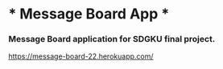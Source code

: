 # * Message Board App *
### Message Board application for SDGKU final project.

https://message-board-22.herokuapp.com/
